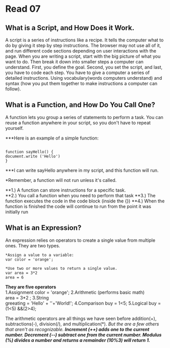 # Read 07

## What is a Script, and How Does it Work.

A script is a series of instructions like a recipe. It tells the computer what to do by giving it step by step instructions. The browser may not use all of it, and run different code sections depending on user interactions with the page.  When you are writing a script, start with the big picture of what you want to do. Then break it down into smaller steps a computer can understand. First, you define the goal. Second, you set the script, and last, you have to code each step. 
You have to give a computer a series of detailed instructions. Using vocabulary(words computers understand) and syntax (how you put them together to make instructions a computer can follow). 

## What is a Function, and How Do You Call One? 

A function lets you group a series of statements to perform a task.  You can reuse a function anywhere in your script, so you don't have to repeat yourself. 

***Here is an example of a simple function: 
~~~

function sayHello() { 
document.write ('Hello') 
} 
~~~
***I can write sayHello anywhere in my script, and this function will run. 

*Remember, a function will not run unless it's called.   

**1.) A function can store instructions for a specific task.   
**2.) You call a function when you need to perform that task 
**3.) The function executes the code in the code block (inside the {}) 
**4.) When the function is finished the code will continue to run from the point it was initially run 

## What is an Expression? 

An expression relies on operators to create a single value from multiple ones.  They are two types. 
~~~
*Assign a value to a variable: 
var color = 'orange'; 

*Use two or more values to return a single value. 
var area = 3*2
area = 6  
~~~

**They are five operators**  
1.Assignment
color = 'orange'; 
2.Arithmetic (performs basic math)  
area = 3*2 ;
3.String   
greeating = 'Hello' + ''+'World!';
4.Comparison 
buy = 1<5; 
5.Logical 
buy = (1<5) &&(2>4);

The arithmetic operators are all things we have seen before addition(+), subtractions(-), division(/), and multiplication(*).  *But the are a few others that aren't as recognizable.*  ***Increment (++) adds one to the current number. Decrement (--) subtract one from the current number. Modulus (%) divides a number and returns a remainder (10%3) will return 1.*** 
